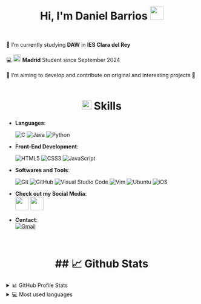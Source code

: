 <h1 align="center">Hi, I'm Daniel Barrios <img src="https://media.giphy.com/media/hvRJCLFzcasrR4ia7z/giphy.gif" width="35"></h1><br>

🧠 I’m currently studying **DAW** in **IES Clara del Rey** <br><br>
💻 <img src="https://upload.wikimedia.org/wikipedia/commons/thumb/8/8d/42_Logo.svg/300px-42_Logo.svg.png" width="20"> **Madrid** Student since September 2024 <br><br>
🎯 I’m aiming to develop and contribute on original and interesting projects 👀 <br><br>

<h1 align="center"><img src="https://media2.giphy.com/media/QssGEmpkyEOhBCb7e1/giphy.gif?cid=ecf05e47a0n3gi1bfqntqmob8g9aid1oyj2wr3ds3mg700bl&rid=giphy.gif" width ="25"><b> Skills</b></h1>

- **Languages**:
    
    ![C](https://img.shields.io/badge/C%20-%232370ED.svg?style=for-the-badge&logo=c&logoColor=white)
    ![Java](https://img.shields.io/badge/java-%23ED8B00.svg?style=for-the-badge&logo=openjdk&logoColor=white)
    ![Python](https://img.shields.io/badge/python-3670A0?style=for-the-badge&logo=python&logoColor=ffdd54)
 
- **Front-End Development**:

   ![HTML5](https://img.shields.io/badge/HTML5%20-%23E34F26.svg?style=for-the-badge&logo=html5&logoColor=white)
   ![CSS3](https://img.shields.io/badge/css3-%231572B6.svg?style=for-the-badge&logo=css3&logoColor=white)
   ![JavaScript](https://img.shields.io/badge/JavaScript%20-%23F7DF1E.svg?style=for-the-badge&logo=javascript&logoColor=black)

- **Softwares and Tools**:

    ![Git](https://img.shields.io/badge/git-%23F05033.svg?style=for-the-badge&logo=git&logoColor=white)
    ![GitHub](https://img.shields.io/badge/github-%23121011.svg?style=for-the-badge&logo=github&logoColor=white)
    ![Visual Studio Code](https://img.shields.io/badge/Visual%20Studio%20Code-0078d7.svg?style=for-the-badge&logo=visual-studio-code&logoColor=white)
    ![Vim](https://img.shields.io/badge/VIM-%2311AB00.svg?style=for-the-badge&logo=vim&logoColor=white)
    ![Ubuntu](https://img.shields.io/badge/Ubuntu-E95420?style=for-the-badge&logo=ubuntu&logoColor=white)
    ![iOS](https://img.shields.io/badge/iOS-000000?style=for-the-badge&logo=ios&logoColor=white)

- **Check out my Social Media**:
  <br>
  <a href = "https://www.linkedin.com/in/daniel-barrios-v%C3%A1zquez-89ab29332/">
     <img src="https://upload.wikimedia.org/wikipedia/commons/c/ca/LinkedIn_logo_initials.png?20140125013055" width="35"></a>&nbsp;<a href = "https://www.instagram.com/danibarriosxix/?next=%2F"><img src="https://upload.wikimedia.org/wikipedia/commons/thumb/9/95/Instagram_logo_2022.svg/1200px-Instagram_logo_2022.svg.png" width="35"></a>

 - **Contact**:  
[![Gmail](https://skillicons.dev/icons?i=gmail)](mailto:d.barriosvaz@gmail.com)


<br><h1 align="center"> ## 📈 Github Stats </h1>

<details>
  <summary>📊 GitHub Profile Stats</summary>
  <br/>
  <a href="https://github.com/Neme1901/github-readme-stats"><img alt="Neme1901's Github Stats" src="https://github-readme-stats.vercel.app/api?username=Neme1901&show_icons=true&count_private=true&hide=" /></a>
</details>

<details> 
  <summary>💻 Most used languages</summary>
  <br/>
  <a href="https://github.com/Neme1901/github-readme-stats"><img alt="Neme1901's Top Languages" src="https://github-readme-stats.vercel.app/api/top-langs/?username=Neme1901&langs_count=10&layout=compact#" /></a>
  <br/>
  <b>Note:</b> This chart is only a metric of which languages my public code on GitHub consists of and does not reflect my experience or skill level.
</details>


